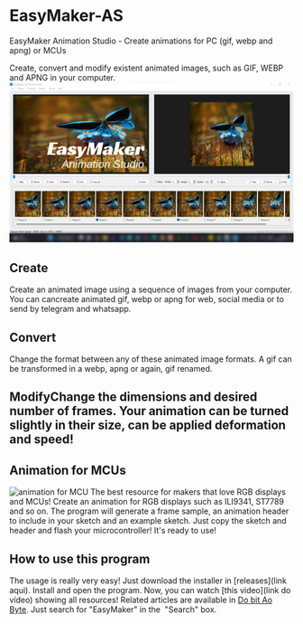 # EasyMaker-AS
EasyMaker Animation Studio - Create animations for PC (gif, webp and apng) or MCUs

Create, convert and modify existent animated images, such as GIF, WEBP and APNG in your computer.
![EasyMaker interface](./easymaker-interface.jpg)

## Create
Create an animated image using a sequence of images from your computer. You can cancreate animated gif, webp or apng for web, social media or to send by telegram and whatsapp.

## Convert
Change the format between any of these animated image formats. A gif can be transformed in a webp, apng or again, gif renamed.
## ModifyChange the dimensions and desired number of frames. Your animation can be turned slightly in their size, can be applied deformation and speed!

## Animation for MCUs
![animation for MCU](./easyMaker.jpg)
The best resource for makers that love RGB displays and MCUs! Create an animation for RGB displays such as ILI9341, ST7789 and so on.
The program will generate a frame sample, an animation header to include in your sketch and an example sketch. Just copy the sketch and header and flash your microcontroller! It's ready to use!

## How to use this program
The usage is really very easy! Just download the installer in [releases](link aqui). Install and open the program. Now, you can watch [this video](link do vídeo) showing all resources!
Related articles are available in [Do bit Ao Byte](https://dobitaobyte.com.br). Just search for "EasyMaker" in the  "Search" box.
